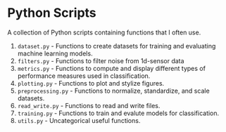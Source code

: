 # Python Scripts

A collection of Python scripts containing functions that I often use.

1. `dataset.py` - Functions to create datasets for training and evaluating machine learning models.
2. `filters.py` - Functions to filter noise from 1d-sensor data
3. `metrics.py` - Functions to compute and display different types of performance measures used in classification.
4. `plotting.py` - Functions to plot and stylize figures.
5. `preprocessing.py` - Functions to normalize, standardize, and scale datasets.
6. `read_write.py` - Functions to read and write files.
7. `training.py` - Functions to train and evalute models for classification.
8. `utils.py` - Uncategorical useful functions.


<!-- ## utils.py

Contains the most used utilities functions and classes.

1. `PlotLosses`: Python class to plot accuracy and loss of a model during training.
2. `print_confusion_matric`: Creates a heatmap of a confusion matrix.
3. `get_features_labels_from_df`: Given a pandas dataframe, returns X and Y arrays.
4. `get_cnn_model`: Returns a basic TF 1D CNN model.
5. `save_data`: Given a path and data, save the data as a pickle.
6. `read_data`: Given a path, load the pickle file.
7. `stylize_axis`: Stylizes the axes by removing ticks and spines.
8. `print_metrics`: Print the evalutation metrics.
9. `compute_performane_metrics`: Given a model and (x, y) compute performance metrics.
10. `split_into_train_val_test`: Given (x, y) split into train, test, and validation sets.
11. `select_random_samples`: Select random samples from a given array.
12. `get_hot_labels`: Given an array, returns one-hot encoded array.
13. `find_min_max`: Returns minimum and maximum values.
14. `load_data_with_preprocessing`: Given a path, load the data and min-max scale it.
15. `cross_validation`: Do cross validation from n-times.
16. `evaluate_model`: Train a model and evalute it on training and test datasets.
17. `segment_sensor_reading`: Overlapping window segmentation of an array.
18. `create_tf_dataset`: Given (x, y) create a tensorflow dataset. -->
